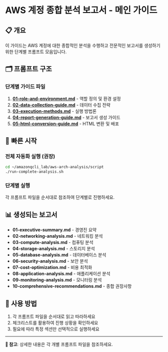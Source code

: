 # AWS 계정 종합 분석 보고서 - 메인 가이드

## 📋 개요
이 가이드는 AWS 계정에 대한 종합적인 분석을 수행하고 전문적인 보고서를 생성하기 위한 단계별 프롬프트 모음입니다.

## 🗂️ 프롬프트 구조

### 단계별 가이드 파일
1. **[01-role-and-environment.md](./01-role-and-environment.md)** - 역할 정의 및 환경 설정
2. **[02-data-collection-guide.md](./02-data-collection-guide.md)** - 데이터 수집 전략
3. **[03-execution-methods.md](./03-execution-methods.md)** - 실행 방법론
4. **[04-report-generation-guide.md](./04-report-generation-guide.md)** - 보고서 생성 가이드
5. **[05-html-conversion-guide.md](./05-html-conversion-guide.md)** - HTML 변환 및 배포

## 🚀 빠른 시작

### 전체 자동화 실행 (권장)
```bash
cd ~/amazonqcli_lab/aws-arch-analysis/script
./run-complete-analysis.sh
```

### 단계별 실행
각 프롬프트 파일을 순서대로 참조하여 단계별로 진행하세요.

## 📊 생성되는 보고서
- **01-executive-summary.md** - 경영진 요약
- **02-networking-analysis.md** - 네트워킹 분석
- **03-compute-analysis.md** - 컴퓨팅 분석
- **04-storage-analysis.md** - 스토리지 분석
- **05-database-analysis.md** - 데이터베이스 분석
- **06-security-analysis.md** - 보안 분석
- **07-cost-optimization.md** - 비용 최적화
- **08-application-analysis.md** - 애플리케이션 분석
- **09-monitoring-analysis.md** - 모니터링 분석
- **10-comprehensive-recommendations.md** - 종합 권장사항

## 🎯 사용 방법
1. 각 프롬프트 파일을 순서대로 읽고 따라하세요
2. 체크리스트를 활용하여 진행 상황을 확인하세요
3. 필요에 따라 특정 섹션만 선택적으로 실행하세요

---
**📌 참고**: 상세한 내용은 각 개별 프롬프트 파일을 참조하세요.
